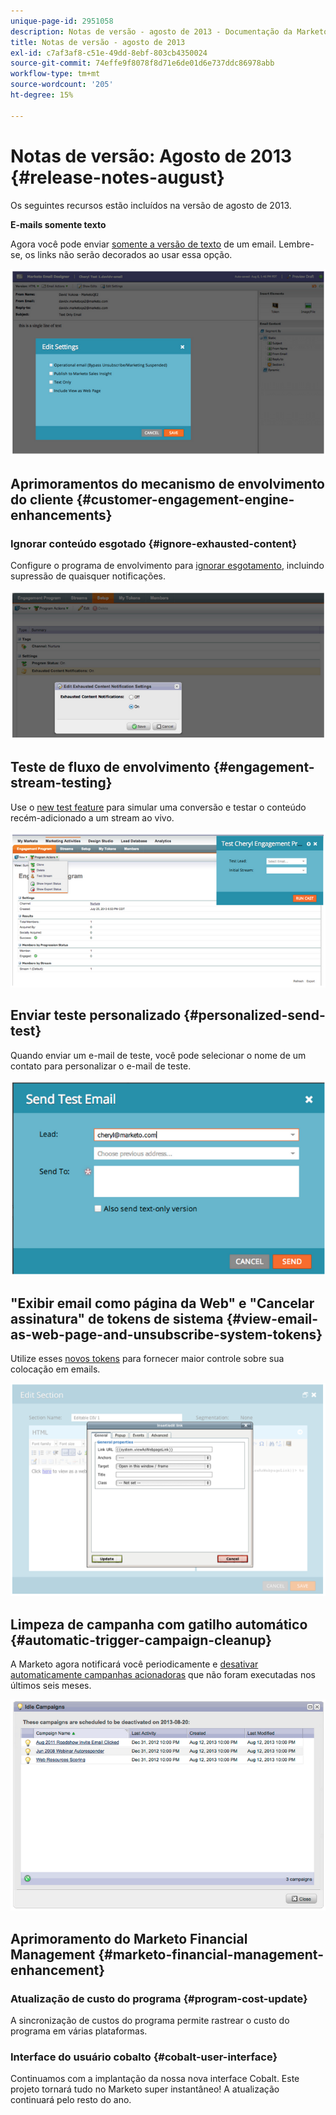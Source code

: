 ```yaml
---
unique-page-id: 2951058
description: Notas de versão - agosto de 2013 - Documentação da Marketo - Documentação do produto
title: Notas de versão - agosto de 2013
exl-id: c7af3af8-c51e-49dd-8ebf-803cb4350024
source-git-commit: 74effe9f8078f8d71e6de01d6e737ddc86978abb
workflow-type: tm+mt
source-wordcount: '205'
ht-degree: 15%

---
```


# Notas de versão: Agosto de 2013 {#release-notes-august}

Os seguintes recursos estão incluídos na versão de agosto de 2013.

**E-mails somente texto**

Agora você pode enviar [somente a versão de texto](/help/marketo/product-docs/email-marketing/general/creating-an-email/create-a-text-only-email.md) de um email. Lembre-se, os links não serão decorados ao usar essa opção.

![](assets/image2014-9-22-16-3a34-3a15.png)

## Aprimoramentos do mecanismo de envolvimento do cliente {#customer-engagement-engine-enhancements}

### Ignorar conteúdo esgotado {#ignore-exhausted-content}

Configure o programa de envolvimento para [ignorar esgotamento](/help/marketo/product-docs/email-marketing/drip-nurturing/using-engagement-programs/disable-and-enable-exhausted-content-notifications.md), incluindo supressão de quaisquer notificações.

![](assets/image2014-9-22-16-3a34-3a37.png)

## Teste de fluxo de envolvimento {#engagement-stream-testing}

Use o [new test feature](/help/marketo/product-docs/email-marketing/drip-nurturing/engagement-program-streams/test-an-engagement-stream.md) para simular uma conversão e testar o conteúdo recém-adicionado a um stream ao vivo.

![](assets/image2014-9-22-16-3a34-3a56.png)

## Enviar teste personalizado {#personalized-send-test}

Quando enviar um e-mail de teste, você pode selecionar o nome de um contato para personalizar o e-mail de teste.

![](assets/image2014-9-22-16-3a35-3a15.png)

## &quot;Exibir email como página da Web&quot; e &quot;Cancelar assinatura&quot; de tokens de sistema {#view-email-as-web-page-and-unsubscribe-system-tokens}

Utilize esses [novos tokens](/help/marketo/product-docs/email-marketing/general/using-tokens/system-tokens-glossary.md) para fornecer maior controle sobre sua colocação em emails.

![](assets/image2014-9-22-16-3a35-3a38.png)

## Limpeza de campanha com gatilho automático {#automatic-trigger-campaign-cleanup}

A Marketo agora notificará você periodicamente e [desativar automaticamente campanhas acionadoras](/help/marketo/product-docs/core-marketo-concepts/smart-campaigns/using-smart-campaigns/automatic-trigger-campaign-cleanup.md) que não foram executadas nos últimos seis meses.

![](assets/image2014-9-22-16-3a36-3a2.png)

## Aprimoramento do Marketo Financial Management {#marketo-financial-management-enhancement}

### Atualização de custo do programa  {#program-cost-update}

A sincronização de custos do programa permite rastrear o custo do programa em várias plataformas.

### Interface do usuário cobalto {#cobalt-user-interface}

Continuamos com a implantação da nossa nova interface Cobalt. Este projeto tornará tudo no Marketo super instantâneo! A atualização continuará pelo resto do ano.
